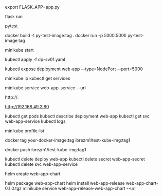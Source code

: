 export FLASK_APP=app.py

flask run

pytest

docker build -t py-test-image:tag .
docker run -p 5000:5000 py-test-image:tag

minikube start

kubectl apply -f dp-sv01.yaml




kubectl expose deployment web-app --type=NodePort --port=5000

minikube ip
kubectl get services

minikube service web-app-service --url

http://<minikube-ip>:<NodePort>

http://192.168.49.2:80


kubectl get pods
kubectl describe deployment web-app
kubectl get svc web-app-service
kubectl logs <pod-name>

minikube profile list


docker tag your-docker-image:tag ibrezm1/test-kube-img:tag1

docker push ibrezm1/test-kube-img:tag1

kubectl delete deploy  web-app
kubectl delete secret web-app-secret
kubectl delete svc web-app-service


helm create web-app-chart

helm package web-app-chart
helm install web-app-release web-app-chart-0.1.0.tgz
minikube service web-app-release-web-app-chart --url